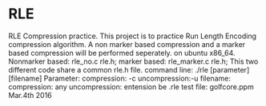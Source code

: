 # RLE
RLE Compression practice.
This project is to practice Run Length Encoding compression algorithm.
A non marker based compression and a marker based compression will be performed seperately. on ubuntu x86_64.
Nonmarker based: rle_no.c 	rle.h;
   marker based: rle_marker.c	rle.h;
This two different code share a common rle.h file.
command line: ./rle [parameter] [filename]
Parameter:
	compression: -c
	uncompression:-u
filename:
	compression: any
	uncompression: entension be .rle
test file: golfcore.ppm
Mar.4th 2016
